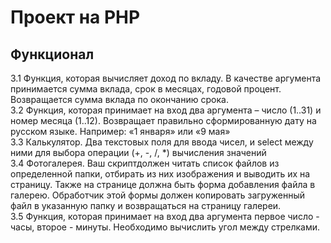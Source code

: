# Проект на PHP

## Функционал

3.1 Функция, которая вычисляет доход по вкладу. В качестве аргумента принимается сумма вклада, срок в месяцах, годовой процент. Возвращается сумма вклада по окончанию срока. \
3.2	Функция, которая принимает на вход два аргумента – число (1..31) и номер месяца (1..12). Возвращает правильно сформированную дату на русском языке. Например: «1 января» или «9 мая» \
3.3	Калькулятор. Два текстовых поля для ввода чисел, и select между ними для выбора операции (+, -, /, *) вычисления значений \
3.4	Фотогалерея. Ваш скриптдолжен читать список файлов из определенной папки, отбирать из них изображения и выводить их на страницу. Также на странице должна быть форма добавления файла в галерею. Обработчик этой формы должен копировать загруженный файл в указанную папку и возвращаться на страницу галереи. \
3.5	Функция, которая принимает на вход два аргумента первое число - часы, второе - минуты. Необходимо вычислить угол между стрелками. 